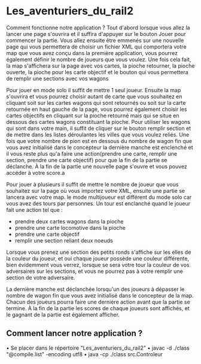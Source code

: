 # Les_aventuriers_du_rail2


Comment fonctionne notre application ? 
Tout d'abord lorsque vous allez la lancer une page s'ouvrira et il suffira d'appuyer sur le bouton Jouer pour commencer la partie.
Vous allez ensuite être emmenés sur une nouvelle page qui vous permettera de choisir un fichier XML qui comportera votre map que vous avez conçu dans la première application, vous pourrez également définir le nombre de joueurs que vous voulez.
Une fois cela fait, la map s'affichera sur la page avec vos cartes, la pioche retourner, la pioche ouverte, la pioche pour les carte objectif et le bouton qui vous permettera de remplir une sections avec vos wagons

Pour jouer en mode solo il suffit de mettre 1 seul joueur. Ensuite la map s'ouvrira et vous pourrez choisir autant de carte que vous souhaitez en cliquant soit sur les cartes wagons qui sont retournés ou soit sur la carte retournée en haut gauche de la page, vous pourrez également choisir les cartes objectifs en cliquant sur la pioche retourné mais qui se situe en dessous des cartes wagons constituant la pioche.
Pour utiliser les wagons qui sont dans votre main, il suffit de cliquer sur le bouton remplir section et de mettre dans les listes déroulantes les villes que vous voulez reliés.
Une fois que votre nombre de pion est en dessous du nombre de wagon fin que vous avez initialisé dans le concepteur la dernière manche est enclenché et il vous reste plus qu'a faire une action(prendre une carte, remplir une section, prendre une carte objectif) pour que la fin de la partie se déclanche.
À la fin de la partie une nouvelle page s'ouvre et vous pouvez accéder à votre score.a

Pour jouer à plusieurs il suffit de mettre le nombre de joueur que vous souhaitez sur la page où vous importez votre XML, ensuite une partie se lancera avec votre map.
le mode multijoueur est différent du mode solo car vous avez des tours par personnes.
Un tour est enclanché quand le joueur fait une action tel que :
- prendre deux cartes wagons dans la pioche
- prendre une carte locomotive dans la pioche
- prendre une carte objectif
- remplir une section reliant deux noeuds

Lorsque vous prenez une section des petits ronds s'affiche sur les elles de la couleur du joueur, et oui chaque joueur possède une couleur différente, bien évidemment vous verrez, lorsque se sera votre tour la couleur de vos adversaires sur les sections, et vous ne pourrez pas à votre remplir une section de votre adversaire.

La dernière manche est déclanchée lorsqu'un des joueurs à dépasser le nombre de wagon fin que vous avez initialisé dans le concepteur de la map.
Chacun des joueurs pourra faire une dernière action avant que la partie se termine.
À la fin de la partie les scores de chaque joueurs sont affichés, et le gagnant de la partie est également afficher.


## Comment lancer notre application ?

•   Se placer dans le répertoire "Les_aventuriers_du_rail2"
•   javac -d ./class "@compile.list" -encoding utf8
•   java -cp ./class src.Controleur